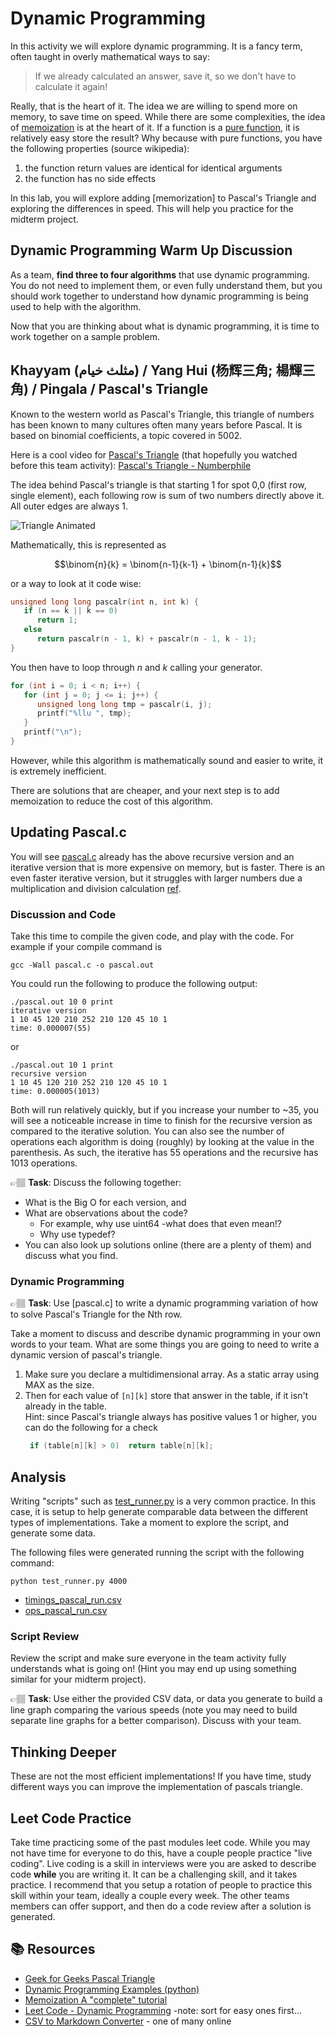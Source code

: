 # Dynamic Programming

In this activity we will explore dynamic programming. It is a fancy term, often taught in overly mathematical ways to say:

> If we already calculated an answer, save it, so we don't have to calculate it again!

Really, that is the heart of it. The idea we are willing to spend more on memory, to save time on speed. While there are some complexities, 
the idea of [memoization] is at the heart of it. If a function is a [pure function], it is relatively easy store the result? 
Why because with pure functions, you have the following properties (source wikipedia):

1. the function return values are identical for identical arguments 
2. the function has no side effects 

In this lab, you will explore adding [memorization] to Pascal's Triangle and exploring the differences
in speed. This will help you practice for the midterm project. 


## Dynamic Programming Warm Up Discussion

As a team, **find three to four algorithms** that use dynamic programming. You do not need to implement them, or even fully understand them, but you should work together to understand how dynamic programming is being used to help with the algorithm. 

Now that you are thinking about what is dynamic programming, it is time to work together on a sample problem.


## Khayyam (مثلث خیام) / Yang Hui (杨辉三角; 楊輝三角) / Pingala / Pascal's Triangle

Known to the western world as Pascal's Triangle, this triangle of numbers has been known to many cultures often many years before Pascal. It is based on binomial coefficients, a topic covered in 5002. 

Here is a cool video for [Pascal's Triangle] (that hopefully you watched before this team activity): [Pascal's Triangle - Numberphile]

The idea behind Pascal's triangle is that starting 1 for spot 0,0 (first row, single element), each following row is sum of two numbers directly above it. All outer edges are always 1. 

![Triangle Animated]

Mathematically, this is represented as 


$$\binom{n}{k} = \binom{n-1}{k-1} + \binom{n-1}{k}$$

or a way to look at it code wise:
```c
unsigned long long pascalr(int n, int k) {
   if (n == k || k == 0)
      return 1;
   else
      return pascalr(n - 1, k) + pascalr(n - 1, k - 1);
}
```

You then have to loop through $n$ and $k$ calling your generator. 
```c
for (int i = 0; i < n; i++) {
   for (int j = 0; j <= i; j++) {              
      unsigned long long tmp = pascalr(i, j);
      printf("%llu ", tmp);
   }
   printf("\n");
}
```

However, while this algorithm is mathematically sound and easier to write, it is extremely inefficient.

There are solutions that are cheaper, and your next step is to add memoization to reduce the cost of this algorithm. 

## Updating Pascal.c
You will see [pascal.c](pascal.c) already has the above recursive version and an iterative version that
is more expensive on memory, but is faster. There is an even faster iterative version, but it struggles with
larger numbers due a multiplication and division calculation [ref](https://en.wikipedia.org/wiki/Binomial_coefficient#In_programming_languages). 

### Discussion and Code 
Take this time to compile the given code, and play with the code. For example if your compile
command is 

```text
gcc -Wall pascal.c -o pascal.out
```

You could run the following to produce the following output:

```text
./pascal.out 10 0 print
iterative version
1 10 45 120 210 252 210 120 45 10 1 
time: 0.000007(55)
```

or

```text
./pascal.out 10 1 print
recursive version
1 10 45 120 210 252 210 120 45 10 1 
time: 0.000005(1013)
```

Both will run relatively quickly, but if you increase your number to ~35, you will see a noticeable increase in time to finish for the recursive version as compared to the iterative solution. You can also see the number of operations each algorithm is doing (roughly) by looking at the value in the parenthesis. As such, the iterative has 55 operations and the recursive has 1013 operations.

👉🏽 **Task**: Discuss the following together:
* What is the Big O for each version, and 
* What are observations about the code? 
  * For example, why use uint64 -what does that even mean!? 
  * Why use typedef? 
* You can also look up solutions online (there are a plenty of them) and discuss what you find.   



### Dynamic Programming
👉🏽 **Task**: Use [pascal.c] to write a dynamic programming variation of how to solve Pascal's Triangle for the Nth row.

Take a moment to discuss and describe dynamic programming in your own words to your team.  What are some things you are going to need to write a dynamic version of pascal's triangle. 

1. Make sure you declare a multidimensional array. As a static array using MAX as the size.
2. Then for each value of  `[n][k]` store that answer in the table, if it isn't already in the table.   
   Hint: since Pascal's triangle always has positive values 1 or higher, you can do the following for a check
   ```c
    if (table[n][k] > 0)  return table[n][k];
   ```

## Analysis

Writing "scripts" such as [test_runner.py](test_runner.py) is a very common practice. In this case, it is setup to help generate comparable data between the different types of implementations. Take a moment to explore the script, and generate some data. 

The following files were generated running the script with the following command:

```text
python test_runner.py 4000
```

* [timings_pascal_run.csv](timings_pascal_run.csv)
* [ops_pascal_run.csv](ops_pascal_run.csv)


### Script Review
Review the script and make sure everyone in the team activity fully understands what is going on! (Hint you may end up using something similar for your midterm project).

👉🏽 **Task**: Use either the provided CSV data, or data you generate to build a line graph comparing the various speeds (note you  may need to build separate line graphs for a better comparison). Discuss with your team. 


## Thinking Deeper
These are not the most efficient implementations! If you have time, study different ways you can improve the implementation of pascals triangle. 


## Leet Code Practice
Take time practicing some of the past modules leet code. While you may not have time for everyone to do this, have a couple people practice "live coding". Live coding is a skill in interviews were you are asked to describe code **while** you are writing it. It can be a challenging skill, and it takes practice. I recommend that you setup a rotation of people to practice this skill within your team, ideally a couple every week. The other teams members can offer support, and then do a code review after a solution is generated. 

## 📚 Resources
* [Geek for Geeks Pascal Triangle](https://www.geeksforgeeks.org/pascal-triangle/)
* [Dynamic Programming Examples (python)](https://www.makeuseof.com/dynamic-programming-tutorial/)
* [Memoization A "complete" tutorial](https://www.geeksforgeeks.org/what-is-memoization-a-complete-tutorial/)
* [Leet Code - Dynamic Programming](https://leetcode.com/tag/dynamic-programming/) -note: sort for easy ones first...
* [CSV to Markdown Converter](https://tableconvert.com/csv-to-markdown) - one of many online


[memoization]: https://en.wikipedia.org/wiki/Memoization
[pure function]: https://en.wikipedia.org/wiki/Pure_function
[Pascal's Triangle - Numberphile]: https://www.youtube.com/watch?v=0iMtlus-afo
[Pascal's Triangle]: https://en.wikipedia.org/wiki/Pascal%27s_triangle
[Triangle Animated]: https://upload.wikimedia.org/wikipedia/commons/0/0d/PascalTriangleAnimated2.gif